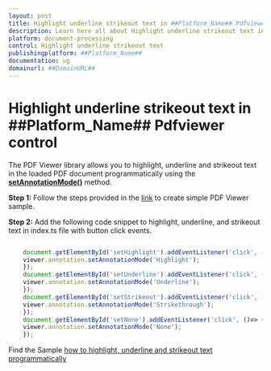 ```yaml
---
layout: post
title: Highlight underline strikeout text in ##Platform_Name## Pdfviewer control | Syncfusion
description: Learn here all about Highlight underline strikeout text in Syncfusion ##Platform_Name## Pdfviewer control of Syncfusion Essential JS 2 and more.
platform: document-processing
control: Highlight underline strikeout text
publishingplatform: ##Platform_Name##
documentation: ug
domainurl: ##DomainURL##
---
```


# Highlight underline strikeout text in ##Platform_Name## Pdfviewer control

The PDF Viewer library allows you to highlight, underline and strikeout text in the loaded PDF document programmatically using the [**setAnnotationMode()**](https://helpej2.syncfusion.com/documentation/api/pdfviewer/annotation/#setannotationmode) method.

**Step 1:** Follow the steps provided in the [link](https://helpej2.syncfusion.com/documentation/pdfviewer/getting-started/) to create simple PDF Viewer sample.

**Step 2:** Add the following code snippet to highlight, underline, and strikeout text in index.ts file with button click events.

```ts

    document.getElementById('setHighlight').addEventListener('click', ()=> {
    viewer.annotation.setAnnotationMode('Highlight');
    });
    document.getElementById('setUnderline').addEventListener('click', ()=> {
    viewer.annotation.setAnnotationMode('Underline');
    });
    document.getElementById('setStrikeout').addEventListener('click', ()=> {
    viewer.annotation.setAnnotationMode('Strikethrough');
    });
    document.getElementById('setNone').addEventListener('click', ()=> {
    viewer.annotation.setAnnotationMode('None');
    });

```

Find the Sample [how to highlight, underline and strikeout text programmatically](https://stackblitz.com/edit/rmfrlw-jgx99q?devtoolsheight=33&file=index.ts)